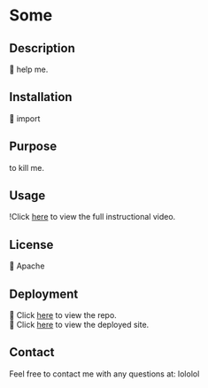 # Some
## Description

🔎 help me.


## Installation

💾 import

## Purpose

to kill me.


## Usage

!Click [here](jajaja) to view the full instructional video.

## License

🪪 Apache

## Deployment

🚀 Click [here](booooo) to view the repo.  
🚀 Click [here](meh) to view the deployed site.

## Contact

Feel free to contact me with any questions at: lololol

